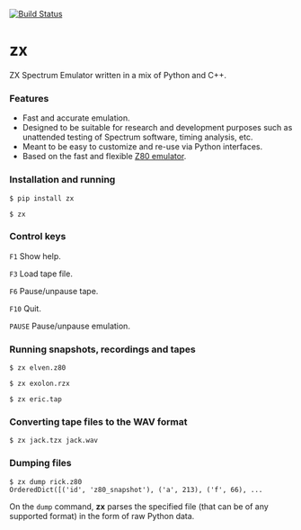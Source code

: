 [![Build Status](https://travis-ci.org/kosarev/zx.svg?branch=master)](https://travis-ci.org/kosarev/zx)

# zx
ZX Spectrum Emulator written in a mix of Python and C++.


### Features
* Fast and accurate emulation.
* Designed to be suitable for research and development purposes
  such as unattended testing of Spectrum software, timing
  analysis, etc.
* Meant to be easy to customize and re-use via Python interfaces.
* Based on the fast and flexible
  [Z80 emulator](https://github.com/kosarev/z80).


### Installation and running

```shell
$ pip install zx
```

```shell
$ zx
```


### Control keys

`F1` Show help.

`F3` Load tape file.

`F6` Pause/unpause tape.

`F10` Quit.

`PAUSE` Pause/unpause emulation.


### Running snapshots, recordings and tapes

```shell
$ zx elven.z80
```

```shell
$ zx exolon.rzx
```

```shell
$ zx eric.tap
```


### Converting tape files to the WAV format

```shell
$ zx jack.tzx jack.wav
```


### Dumping files

```shell
$ zx dump rick.z80
OrderedDict([('id', 'z80_snapshot'), ('a', 213), ('f', 66), ...
```

On the `dump` command, **zx** parses the specified file (that can
be of any supported format) in the form of raw Python data.
